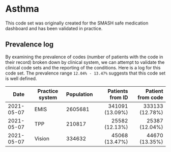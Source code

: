 # Asthma

This code set was originally created for the SMASH safe medication dashboard and has been validated in practice.

## Prevalence log

By examining the prevalence of codes (number of patients with the code in their record) broken down by clinical system, we can attempt to validate the clinical code sets and the reporting of the conditions. Here is a log for this code set. The prevalence range `12.04% - 13.47%` suggests that this code set is well defined.

| Date       | Practice system | Population | Patients from ID | Patient from code |
| ---------- | --------------- | ---------- | ---------------: | ----------------: |
| 2021-05-07 | EMIS            | 2605681    |  341091 (13.09%) |   333133 (12.78%) |
| 2021-05-07 | TPP             | 210817     |   25582 (12.13%) |    25387 (12.04%) |
| 2021-05-07 | Vision          | 334632     |   45068 (13.47%) |    44670 (13.35%) |
